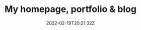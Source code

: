 ---
title: "My homepage, portfolio & blog"
date: 2022-02-19T20:21:32Z
draft: false
type: link

thumbnail: "/img/thumbnail/homepage.webp"
link: "https://lmcly.fyi"
---